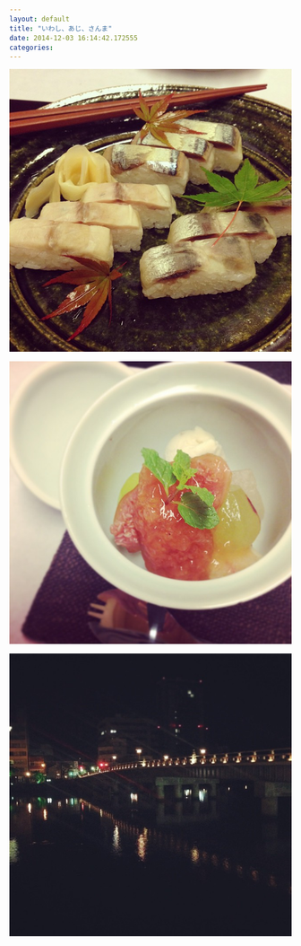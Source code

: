 ```yaml
---
layout: default
title: "いわし、あじ、さんま"
date: 2014-12-03 16:14:42.172555
categories: 
---
```


![いわし、あじ、さんま](/assets/images/201409/10655065_1533400260209715_1389139736_n.jpg)

![](/assets/images/201409/10632483_844395315571140_1778249952_n.jpg)

![](/assets/images/201409/10683923_350887395077180_506100561_n.jpg)


